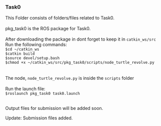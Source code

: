 <h3>Task0</h3>

This Folder consists of folders/files related to Task0.<br><br>
pkg_task0 is the ROS package for Task0.<br><br>
After downloading the package in dont forget to keep it in `catkin_ws/src`<br>
Run the following commands:<br>
`$cd ~/catkin_ws`<br>
`$catkin build`<br>
`$source devel/setup.bash`<br>
`$chmod +x ~/catkin_ws/src/pkg_task0/scripts/node_turtle_revolve.py`<br>
<br><br>
The node, `node_turtle_revolve.py` is inside the `scripts` folder
<br><br>
Run the launch file:<br>
`$roslaunch pkg_task0 task0.launch`
<br>
<br>


Output files for submission will be added soon.<br>

Update: Submission files added.
